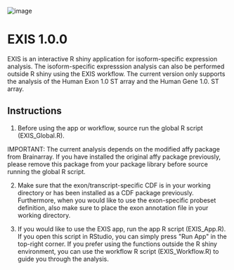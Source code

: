 ![image](https://user-images.githubusercontent.com/79576459/120113246-e3ae8100-c179-11eb-9ca3-7271d1fbe638.png)

# EXIS 1.0.0
EXIS is an interactive R shiny application for isoform-specific expression analysis.
The isoform-specific expresssion analysis can also be performed outside R shiny using the EXIS workflow.
The current version only supports the analysis of the Human Exon 1.0 ST array and the Human Gene 1.0. ST array.

## Instructions
1) Before using the app or workflow, source run the global R script (EXIS_Global.R).

IMPORTANT: The current analysis depends on the modified affy package from Brainarray.
If you have installed the original affy package previously, please remove this package from your package library before source running the global R script.

2) Make sure that the exon/transcript-specific CDF is in your working directory or has been installed as a CDF package previously.
Furthermore, when you would like to use the exon-specific probeset definition, also make sure to place the exon annotation file in your working directory.

3) If you would like to use the EXIS app, run the app R script (EXIS_App.R). If you open this script in RStudio, you can simply press "Run App" in the top-right corner. 
If you prefer using the functions outside the R shiny environment, you can use the workflow R script (EXIS_Workflow.R) to guide you through the analysis.
